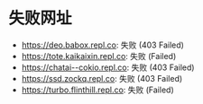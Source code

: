 # 失败网址
- https://deo.babox.repl.co: 失败 (403
Failed)
- https://tote.kaikaixin.repl.co: 失败 (Failed)
- https://chatai--cokio.repl.co: 失败 (403
Failed)
- https://ssd.zockq.repl.co: 失败 (403
Failed)
- https://turbo.flinthill.repl.co: 失败 (Failed)
